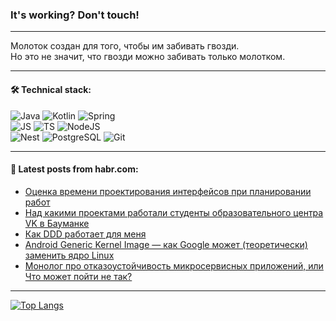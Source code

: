 ### It's working? Don't touch!

---
Молоток создан для того, чтобы им забивать гвозди. <br>
Но это не значит, что гвозди можно забивать только молотком.

---

#### 🛠️ Technical stack:

![Java](https://img.shields.io/badge/Java-informational?logo=Oracle&style=flat&logoColor=white&color=FF4500)
![Kotlin](https://img.shields.io/badge/Kotlin-informational?logo=Kotlin&style=flat&logoColor=white&color=774D97)
![Spring](https://img.shields.io/badge/SpringBoot-informational?logo=SpringBoot&style=flat&logoColor=white&color=6DB33F) <br>
![JS](https://img.shields.io/badge/JS-informational?logo=javaScript&style=flat&logoColor=black&color=F7Df1E)
![TS](https://img.shields.io/badge/TypeScript-informational?logo=typeScript&style=flat&logoColor=black&color=0667A8)
![NodeJS](https://img.shields.io/badge/NodeJS-informational?logo=node.js&style=flat&logoColor=white&color=70A760) <br>
![Nest](https://img.shields.io/badge/NestJS-informational?logo=NestJS&style=flat&logoColor=white&color=E0234E)
![PostgreSQL](https://img.shields.io/badge/PostgreSQL-informational?logo=PostgreSQL&style=flat&logoColor=white&color=DAA520)
![Git](https://img.shields.io/badge/Git-informational?logo=git&style=flat&logoColor=white&color=778899)

___

#### 💬 Latest posts from habr.com:

<!-- BLOG-POST-LIST:START -->
- [Оценка времени проектирования интерфейсов при планировании работ](https://habr.com/ru/articles/754290/?utm_source=habrahabr&utm_medium=rss&utm_campaign=754290)
- [Над какими проектами работали студенты образовательного центра VK в Бауманке](https://habr.com/ru/companies/vk/articles/753738/?utm_source=habrahabr&utm_medium=rss&utm_campaign=753738)
- [Как DDD работает для меня](https://habr.com/ru/companies/tinkoff/articles/753864/?utm_source=habrahabr&utm_medium=rss&utm_campaign=753864)
- [Android Generic Kernel Image — как Google может &lpar;теоретически&rpar; заменить ядро Linux](https://habr.com/ru/articles/754246/?utm_source=habrahabr&utm_medium=rss&utm_campaign=754246)
- [Монолог про отказоустойчивость микросервисных приложений, или Что может пойти не так?](https://habr.com/ru/companies/alfa/articles/753792/?utm_source=habrahabr&utm_medium=rss&utm_campaign=753792)
<!-- BLOG-POST-LIST:END -->

---
[![Top Langs](https://github-readme-stats-git-master-advtsetting-gmailcom.vercel.app/api/top-langs/?username=zloylis&langs_count=10&hide_title=false&title_color=e6edf3&size_weight=0.5&count_weight=0.5&layout=compact&hide_border=true&theme=dracula)](https://github.com/zloylis)

<!-- ![GitHub stats](https://github-readme-stats-git-master-advtsetting-gmailcom.vercel.app/api?username=zloylis&show_icons=true&hide_border=true&theme=dracula&hide_title=true&include_all_commits=true&count_private=true&hide=contribs&hide_rank=true) -->
